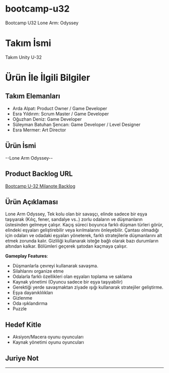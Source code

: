 # bootcamp-u32
Bootcamp U32 Lone Arm: Odyssey

# **Takım İsmi**

Takım Unity U-32

# Ürün İle İlgili Bilgiler

## Takım Elemanları
- Arda Alpat: Product Owner / Game Developer
- Esra Yıldırım: Scrum Master / Game Developer
- Oğuzhan Deniz: Game Developer
- Süleyman Batuhan Şencan: Game Developer / Level Designer
- Esra Mermer: Art Director

## Ürün İsmi

--Lone Arm Odyssey--

## Product Backlog URL

[Bootcamp U-32 Milanote Backlog](https://app.milanote.com/1Q7WPK1RVQEj9n?p=Chu4nYSduJe)

## Ürün Açıklaması

Lone Arm Odyssey, Tek kolu olan bir savaşçı, elinde sadece bir eşya taşıyarak (Kılıç, fener, sandalye vs..)  zorlu odaların ve düşmanların üstesinden gelmeye çalışır. Kaçış süreci boyunca farklı düşman türleri görür, elindeki eşyaları geliştirebilir veya kırılmalarını önleyebilir. Çantası olmadığı için odaları ve odadaki eşyaları yöneterek, farklı stratejilerle düşmanlarını alt etmek zorunda kalır. Gizliliği kullanarak isteğe bağlı olarak bazı durumların altından kalkar. Bölümleri geçerek şatodan kaçmaya çalışır.


**Gameplay Features**: 
- Düşmanlarla çevreyi kullanarak savaşma.
- Silahlarını organize etme
- Odalarla farklı özellikleri olan eşyaları toplama ve saklama
- Kaynak yönetimi (Oyuncu sadece bir eşya taşıyabilir)
- Gerektiği yerde savaşmaktan ziyade ışığı kullanarak stratejiler geliştirme.
- Eşya dayanıklılıkları
- Gizlenme
- Oda ışıklandırma
- Puzzle



## Hedef Kitle

- Aksiyon/Macera oyunu oyuncuları
- Kaynak yönetimi oyunu oyuncuları

## Juriye Not




---
